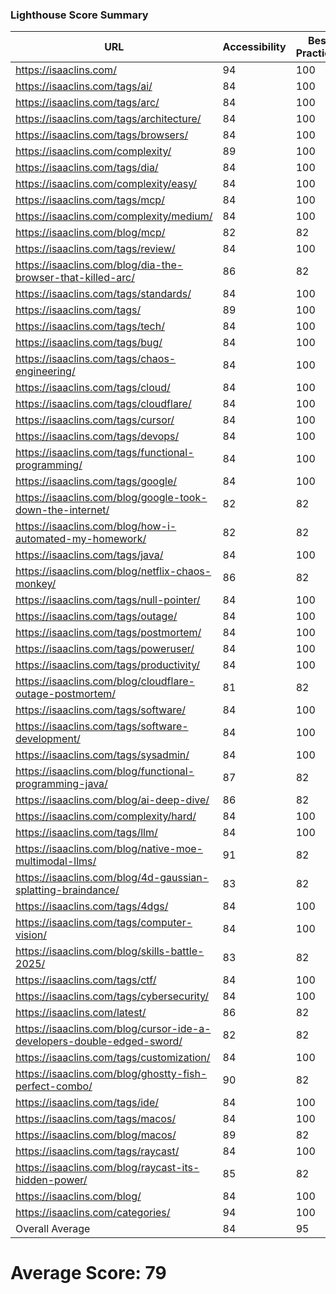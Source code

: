 ### Lighthouse Score Summary
| URL | Accessibility | Best Practices | Performance | SEO |
|-----|---------------|----------------|-------------|-----|
| https://isaaclins.com/ | 94 | 100 | 36 | 80 |
| https://isaaclins.com/tags/ai/ | 84 | 100 | 48 | 90 |
| https://isaaclins.com/tags/arc/ | 84 | 100 | 48 | 90 |
| https://isaaclins.com/tags/architecture/ | 84 | 100 | 48 | 90 |
| https://isaaclins.com/tags/browsers/ | 84 | 100 | 48 | 90 |
| https://isaaclins.com/complexity/ | 89 | 100 | 48 | 90 |
| https://isaaclins.com/tags/dia/ | 84 | 100 | 48 | 90 |
| https://isaaclins.com/complexity/easy/ | 84 | 100 | 48 | 90 |
| https://isaaclins.com/tags/mcp/ | 84 | 100 | 48 | 90 |
| https://isaaclins.com/complexity/medium/ | 84 | 100 | 48 | 90 |
| https://isaaclins.com/blog/mcp/ | 82 | 82 | 34 | 100 |
| https://isaaclins.com/tags/review/ | 84 | 100 | 48 | 90 |
| https://isaaclins.com/blog/dia-the-browser-that-killed-arc/ | 86 | 82 | 43 | 100 |
| https://isaaclins.com/tags/standards/ | 84 | 100 | 47 | 90 |
| https://isaaclins.com/tags/ | 89 | 100 | 48 | 90 |
| https://isaaclins.com/tags/tech/ | 84 | 100 | 48 | 90 |
| https://isaaclins.com/tags/bug/ | 84 | 100 | 47 | 90 |
| https://isaaclins.com/tags/chaos-engineering/ | 84 | 100 | 48 | 90 |
| https://isaaclins.com/tags/cloud/ | 84 | 100 | 48 | 90 |
| https://isaaclins.com/tags/cloudflare/ | 84 | 100 | 48 | 90 |
| https://isaaclins.com/tags/cursor/ | 84 | 100 | 48 | 90 |
| https://isaaclins.com/tags/devops/ | 84 | 100 | 48 | 90 |
| https://isaaclins.com/tags/functional-programming/ | 84 | 100 | 48 | 90 |
| https://isaaclins.com/tags/google/ | 84 | 100 | 47 | 90 |
| https://isaaclins.com/blog/google-took-down-the-internet/ | 82 | 82 | 38 | 100 |
| https://isaaclins.com/blog/how-i-automated-my-homework/ | 82 | 82 | 41 | 100 |
| https://isaaclins.com/tags/java/ | 84 | 100 | 48 | 90 |
| https://isaaclins.com/blog/netflix-chaos-monkey/ | 86 | 82 | 39 | 100 |
| https://isaaclins.com/tags/null-pointer/ | 84 | 100 | 47 | 90 |
| https://isaaclins.com/tags/outage/ | 84 | 100 | 47 | 90 |
| https://isaaclins.com/tags/postmortem/ | 84 | 100 | 48 | 90 |
| https://isaaclins.com/tags/poweruser/ | 84 | 100 | 48 | 90 |
| https://isaaclins.com/tags/productivity/ | 84 | 100 | 47 | 90 |
| https://isaaclins.com/blog/cloudflare-outage-postmortem/ | 81 | 82 | 42 | 100 |
| https://isaaclins.com/tags/software/ | 84 | 100 | 48 | 90 |
| https://isaaclins.com/tags/software-development/ | 84 | 100 | 48 | 90 |
| https://isaaclins.com/tags/sysadmin/ | 84 | 100 | 48 | 90 |
| https://isaaclins.com/blog/functional-programming-java/ | 87 | 82 | 43 | 100 |
| https://isaaclins.com/blog/ai-deep-dive/ | 86 | 82 | 34 | 100 |
| https://isaaclins.com/complexity/hard/ | 84 | 100 | 47 | 90 |
| https://isaaclins.com/tags/llm/ | 84 | 100 | 48 | 90 |
| https://isaaclins.com/blog/native-moe-multimodal-llms/ | 91 | 82 | 42 | 100 |
| https://isaaclins.com/blog/4d-gaussian-splatting-braindance/ | 83 | 82 | 45 | 100 |
| https://isaaclins.com/tags/4dgs/ | 84 | 100 | 48 | 90 |
| https://isaaclins.com/tags/computer-vision/ | 84 | 100 | 48 | 90 |
| https://isaaclins.com/blog/skills-battle-2025/ | 83 | 82 | 45 | 100 |
| https://isaaclins.com/tags/ctf/ | 84 | 100 | 47 | 90 |
| https://isaaclins.com/tags/cybersecurity/ | 84 | 100 | 48 | 90 |
| https://isaaclins.com/latest/ | 86 | 82 | 43 | 100 |
| https://isaaclins.com/blog/cursor-ide-a-developers-double-edged-sword/ | 82 | 82 | 48 | 100 |
| https://isaaclins.com/tags/customization/ | 84 | 100 | 47 | 90 |
| https://isaaclins.com/blog/ghostty-fish-perfect-combo/ | 90 | 82 | 45 | 100 |
| https://isaaclins.com/tags/ide/ | 84 | 100 | 48 | 90 |
| https://isaaclins.com/tags/macos/ | 84 | 100 | 48 | 90 |
| https://isaaclins.com/blog/macos/ | 89 | 82 | 48 | 100 |
| https://isaaclins.com/tags/raycast/ | 84 | 100 | 48 | 90 |
| https://isaaclins.com/blog/raycast-its-hidden-power/ | 85 | 82 | 48 | 100 |
| https://isaaclins.com/blog/ | 84 | 100 | 48 | 90 |
| https://isaaclins.com/categories/ | 94 | 100 | 47 | 90 |
| Overall Average | 84 | 95 | 46 | 92 |

# Average Score: 79
